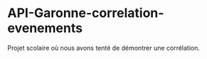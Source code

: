 # API-Garonne-correlation-evenements
 Projet scolaire où nous avons tenté de démontrer une corrélation.

